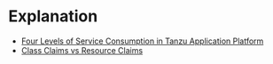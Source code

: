 # Explanation

- [Four Levels of Service Consumption in Tanzu Application Platform](explanation/four-levels-of-service-consumption.hbs.md)
- [Class Claims vs Resource Claims](explanation/class-claim-vs-resource-claim.hbs.md)
